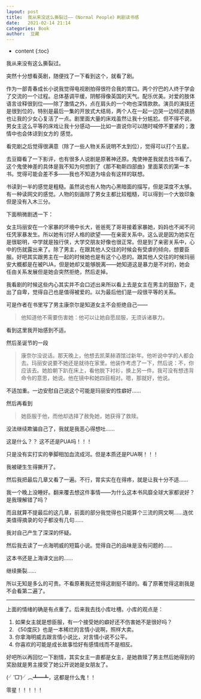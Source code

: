 ```yaml
---
layout: post
title:  我从来没这么撕裂过——《Normal People》刷剧读书感
date:   2021-02-14 21:14
categories: Book
author:  豆藏
---
```


* content
{:toc}

我从来没有这么撕裂过。

突然十分想看英剧，随便找了一下看到这个，就看了剧。






作为一部青春成长小说我觉得电视剧拍得很符合我的胃口。两个拧巴的人终于学会了交流的一个过程。总体基调平缓，阴郁得像英国的天气。配乐优美。对爱的肢体语言诠释很到位——除了激情之外，点在肩头的一个吻也深情款款。演员的演技还是很到位的，特别是最后一集的开放式大结局，两个人在一起一边哭一边倾述衷肠也让我的少女心复活了一点。剧里面大量的床戏虽然让我十分尴尬。但不得不说，男女主这么平等的床戏让我十分感动——比如一直说你可以随时喊停不要紧的；激情中也会体谅到女方的 感觉。

看完剧之后觉得很满意（除了一些人物关系说明不太到位），觉得可以打个五星。

去豆瓣看了一下影评，也有很多人说剧是原著神还原。鬼使神差我就去找书看了。这个鬼使神差的具体是我不知为何想到了《那不勒斯四部曲》里面莱农的第一本书。觉得可能会差不多——我也不知道为啥会有这样的联想。

书读到一半的感觉是粗糙。虽然说也有人物内心黑暗面的描写，但是深度不太够。有一种读网文的感觉。人物的刻画除了男女主都比较粗糙，可以得到一个大致印象但是没有入木三分。

下面稍微剧透一下：

女主玛丽安在一个家暴的环境中长大，爸爸死了哥哥接着家暴她，妈妈也不闻不问任凭家暴发生。所以她有讨好人格的欲望——在亲密关系中。这么说是因为她实在是很聪明，中学就是独行侠，大学交朋友好像也很正常。但是到了亲密关系中，心中的伤就露出来了。除了男主，在跟其他人交往的时候会有受虐的倾向，想要臣服。好吧其实跟男主在一起的时候她也是有这个心思的。跟其他人交往的时候玛丽安大概都是在被PUA，但是她却又能够脱离——她知道这是暴力是不对的，她会任由关系发展但是她会突然拒绝，然后走掉。

我看剧的时候这些内心其实并不会口述出来所以看上去是女主在男主的鼓励下，走出了自卑，觉得自己也是值得被爱的。以为最后他们是一段很平等的关系。

可是作者在书里写了男主康奈尔是知道女主不会拒绝自己——
> 他知道他不需要伤害她：他可以让她自愿屈服，无须诉诸暴力。

看到这里我开始感到不适。

然后圣诞节的一段

> 康奈尔没说话。那天晚上，他想去凯莱赫酒馆过新年。他听说中学的人都会去。玛丽安说要不她还是就待在家里。他装作考虑了一下，然后说：不，你应该去。她脸朝下趴在床上，看他脱下衬衫，换上另一件。我可没有想违背命令的意思，她说。他在镜中和她四目相对。嗯，那就好，他说。

不适加重。一边安慰自己说这个可能是玛丽安的性癖好……

然后再看到

> 她臣服于他，而他却选择了赦免她，她获得了救赎。

没法继续欺骗自己了，我就是我恶心得想吐……

这是什么？？ 这不还是PUA吗！！！

只是没有实打实的拳脚相加血流成河。但是本质还是PUA啊！！！

我被硬生生得撕开了。

然后我把最后几章又看了一遍。不行，胃实实在在得疼，就是让我十分不适……

我一个晚上没睡好。翻来覆去想这件事情——为什么这本书风靡全球大家都说好？是我理解错了吗？

而且就算不提最后的这几章，前面的部分我觉得也只能算个三流的网文啊……连优美值得摘录的句子都没有几句……

我对自己产生了深深的怀疑。

然后我去读了一点海明威的短篇小说。觉得自己的品味是没有问题的……

这本书还是上海译文出的……

继续撕裂……

所以无知是多么的可贵。不看原著我还觉得这剧挺不错的。看了原著觉得这剧我是不会看第二遍了。


---------
上面的情绪的确是有点重了。后来我去找小库吐槽。小库的观点是：
1. 如果女主就是想臣服，有一个接受她的癖好还不伤害她不是很好吗？
2. 《50度灰》也是一本稀烂的言情小说啊，照样大卖。
3. 你拿海明威去跟言情小说比，对言情小说不公平。
4. 你喜欢的可能是成长故事恰好有感情线而不是相反。

好吧所以再回忆一下剧情，其实女主一直都是女主，是她救赎了男主然后她得到的奖励就是男主接受了她公开说她是女朋友了。

(╯‵□′)╯︵┻━┻，这都是什么鬼！！

零星！！！！！

